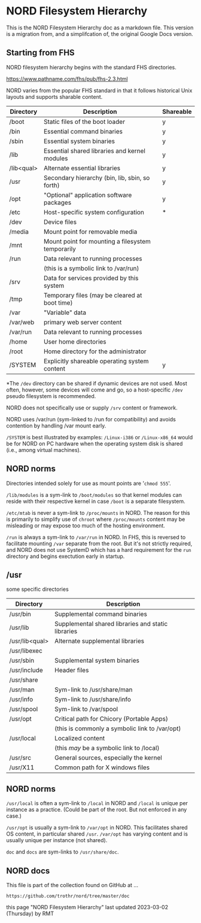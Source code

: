 # NORD Filesystem Hierarchy

This is the NORD Filesystem Hierarchy doc as a markdown file.
This version is a migration from, and a simplifcation of, the original Google Docs version.

## Starting from FHS

NORD filesystem hierarchy begins with the standard FHS directories. 

https://www.pathname.com/fhs/pub/fhs-2.3.html

NORD varies from the popular FHS standard in that it follows
historical Unix layouts and supports sharable content.

| Directory    | Description                                          | Shareable |
| ------------ | ---------------------------------------------------- | --------- |
| /boot        | Static files of the boot loader                      |    y      |
| /bin         | Essential command binaries                           |    y      |
| /sbin        | Essential system binaries                            |    y      |
| /lib         | Essential shared libraries and kernel modules        |    y      |
| /lib\<qual\> | Alternate essential libraries                        |    y      |
| /usr         | Secondary hierarchy (bin, lib, sbin, so forth)       |    y      |
| /opt         | "Optional" application software packages             |    y      |
| /etc         | Host-specific system configuration                   |    \*     |
| /dev         | Device files                                         |           |
| /media       | Mount point for removable media                      |           |
| /mnt         | Mount point for mounting a filesystem temporarily    |           |
| /run         | Data relevant to running processes                   |           |
|              | (this is a symbolic link to /var/run)                |           |
| /srv         | Data for services provided by this system            |           |
| /tmp         | Temporary files (may be cleared at boot time)        |           |
| /var         | "Variable" data                                      |           |
| /var/web     | primary web server content                           |           |
| /var/run     | Data relevant to running processes                   |           |
| /home        | User home directories                                |           |
| /root        | Home directory for the administrator                 |           |
| /SYSTEM      | Explicitly shareable operating system content        |    y      |

\*The `/dev` directory can be shared if dynamic devices are not used.
Most often, however, some devices will come and go, so a host-specific
`/dev` pseudo filesystem is recommended.

NORD does not specifically use or supply `/srv` content or framework.

NORD uses /var/run (sym-linked to /run for compatibility)
and avoids contention by handling /var mount early.

`/SYSTEM` is best illustrated by examples:
`/Linux-i386` or `/Linux-x86_64` would be for NORD on PC hardware
when the operating system disk is shared (i.e., among virtual machines).

## NORD norms

Directories intended solely for use as mount points are '`chmod 555`'. 

`/lib/modules` is a sym-link to `/boot/modules` so that kernel modules 
can reside with their respective kernel in case `/boot` is a separate filesystem. 

`/etc/mtab` is never a sym-link to `/proc/mounts` in NORD. 
The reason for this is primarily to simplify use of `chroot` 
where `/proc/mounts` content may be misleading or may expose 
too much of the hosting environment. 

`/run` is always a sym-link to `/var/run` in NORD. 
In FHS, this is reversed to facilitate mounting `/var` separate from the root. 
But it's not strictly required, and NORD does not use SystemD which has a 
hard requirement for the `run` directory and begins exectution early in startup. 

## /usr

some specific directories

| Directory        | Description                                          |
| ---------------- | ---------------------------------------------------- |
| /usr/bin         | Supplemental command binaries                        |
| /usr/lib         | Supplemental shared libraries and static libraries   |
| /usr/lib\<qual\> | Alternate supplemental libraries                     |
| /usr/libexec     |                                                      |
| /usr/sbin        | Supplemental system binaries                         |
| /usr/include     | Header files                                         |
| /usr/share       |                                                      |
| /usr/man         | Sym-link to /usr/share/man                           |
| /usr/info        | Sym-link to /usr/share/info                          |
| /usr/spool       | Sym-link to /var/spool                               |
| /usr/opt         | Critical path for Chicory (Portable Apps)            |
|                  | (this is commonly a symbolic link to /var/opt)       |
| /usr/local       | Localized content                                    |
|                  | (this *may* be a symbolic link to /local)            |
| /usr/src         | General sources, especially the kernel               |
| /usr/X11         | Common path for X windows files                      |

## NORD norms

`/usr/local` is often a sym-link to `/local` in NORD
and `/local` is unique per instance as a practice. 
(Could be part of the root. But not enforced in any case.) 

`/usr/opt` is usually a sym-link to `/var/opt` in NORD. 
This facilitates shared OS content, in particular shared `/usr`. 
`/var/opt` has varying content and is usually unique per instance 
(not shared). 

`doc` and `docs` are sym-links to `/usr/share/doc`. 

## NORD docs

This file is part of the collection found on GitHub at ... 

    https://github.com/trothr/nord/tree/master/doc

this page "NORD Filesystem Hierarchy" last updated 2023-03-02 (Thursday) by RMT

